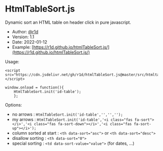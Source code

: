 # HtmlTableSort.js
Dynamic sort an HTML table on header click in pure javascript.

- Author: [@r1d](https://github.com/r1d)
- Version: 1.1 
- Date: 2022-01-12
- Example: [https://r1d.github.io/htmlTableSort.js/](https://r1d.github.io/htmlTableSort.js/)

Usage: 

```
<script src="https://cdn.jsdelivr.net/gh/r1d/htmlTableSort.js@master/src/htmltablesort.js"></script>

window.onload = function(){
    HtmlTableSort.init('id-table');
    };
```

Options:

- no arrows : `HtmlTableSort.init('id-table','','','');`
- my arrows : `HtmlTableSort.init('id-table','<i class="fas fa-sort"></i>','<i class="fas fa-sort-down"></i>','<i class="fas fa-sort-up"></i>');`
- column sorted at start : `<th data-sort="asc">` or `<th data-sort="desc">`
- disallow sorting : `<th data-sort="0">`
- special sorting : `<td data-sort-value="value">` (for dates, ...)